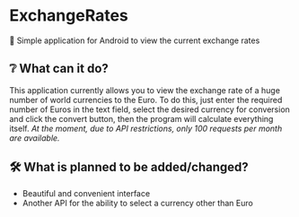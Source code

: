 # ExchangeRates

💱 Simple application for Android to view the current exchange rates

## ❔ What can it do?

This application currently allows you to view the exchange rate of a huge number of world currencies to the Euro. 
To do this, just enter the required number of Euros in the text field, 
select the desired currency for conversion and click the convert button, 
then the program will calculate everything itself. 
*At the moment, due to API restrictions, only 100 requests per month are available.*

## 🛠️ What is planned to be added/changed?

- Beautiful and convenient interface
- Another API for the ability to select a currency other than Euro
